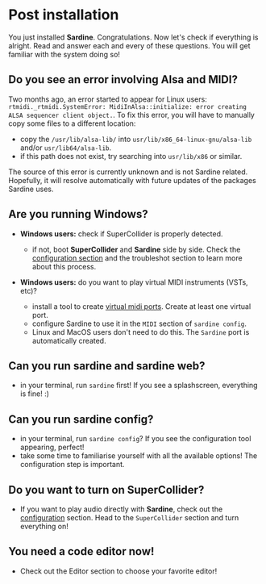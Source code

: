 # Post installation

You just installed **Sardine**. Congratulations. Now let's check if everything is alright.
Read and answer each and every of these questions. You will get familiar with the system
doing so!

## Do you see an error involving Alsa and MIDI?

Two months ago, an error started to appear for Linux users: `rtmidi._rtmidi.SystemError: MidiInAlsa::initialize: error creating ALSA sequencer client object.`.
To fix this error, you will have to manually copy some files to a different location:
- copy the `/usr/lib/alsa-lib/` into `usr/lib/x86_64-linux-gnu/alsa-lib` and/or `usr/lib64/alsa-lib`.
- if this path does not exist, try searching into `usr/lib/x86` or similar.

The source of this error is currently unknown and is not Sardine related. Hopefully, it will resolve automatically with future updates of the packages Sardine uses.

## Are you running Windows?

- **Windows users:** check if SuperCollider is properly detected.
  - if not, boot **SuperCollider** and **Sardine** side by side. Check the 
    [configuration section](../configuration/configuration_tool.md) and the
    troubleshot section to learn more about this process.

- **Windows users:** do you want to play virtual MIDI instruments (VSTs, etc)?
  - install a tool to create [virtual midi ports](https://www.tobias-erichsen.de/software/virtualmidi.html). Create at least one virtual port.
  - configure Sardine to use it in the `MIDI` section of `sardine config`.
  - Linux and MacOS users don't need to do this. The `Sardine` port is automatically created.

## Can you run sardine and sardine web?

- in your terminal, run `sardine` first! If you see a splashscreen, everything is fine! :)

## Can you run sardine config? 

- in your terminal, run `sardine config`? If you see the configuration tool appearing, perfect!
- take some time to familiarise yourself with all the available options! The configuration step 
  is important.

## Do you want to turn on SuperCollider?

- If you want to play audio directly with **Sardine**, check out the 
  [configuration](../configuration/configuration_tool.md) section. Head to the `SuperCollider`
  section and turn everything on!

## You need a code editor now!

- Check out the Editor section to choose your favorite editor!

